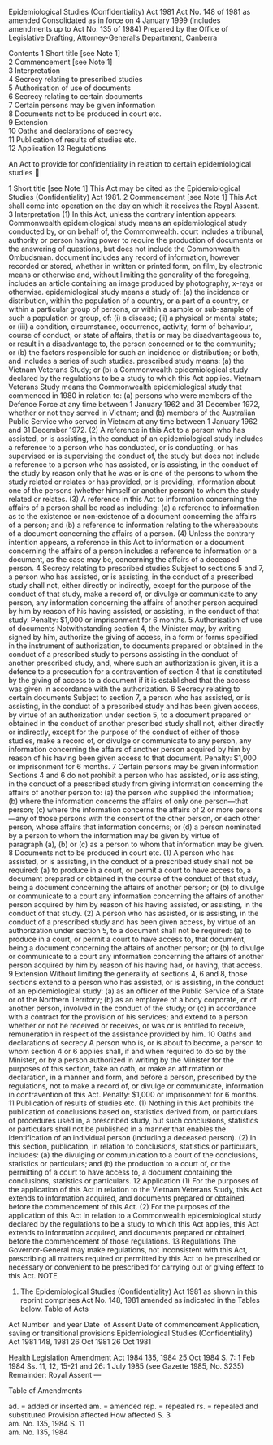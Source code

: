 
Epidemiological Studies (Confidentiality) Act 1981
Act No. 148 of 1981 as amended
Consolidated as in force on 4 January 1999
(includes amendments up to Act No. 135 of 1984)
Prepared by the Office of Legislative Drafting, Attorney-General’s Department, Canberra
  
  
  
Contents
1	Short title [see Note 1]	
2	Commencement [see Note 1]	
3	Interpretation	
4	Secrecy relating to prescribed studies	
5	Authorisation of use of documents	
6	Secrecy relating to certain documents	
7	Certain persons may be given information	
8	Documents not to be produced in court etc.	
9	Extension	
10	Oaths and declarations of secrecy	
11	Publication of results of studies etc.	
12	Application	
13	Regulations	

An Act to provide for confidentiality in relation to certain epidemiological studies

  
  
  
1  Short title [see Note 1]
		This Act may be cited as the Epidemiological Studies (Confidentiality) Act 1981.
2  Commencement [see Note 1]
		This Act shall come into operation on the day on which it receives the Royal Assent.
3  Interpretation
	(1)	In this Act, unless the contrary intention appears:
Commonwealth epidemiological study means an epidemiological study conducted by, or on behalf of, the Commonwealth.
court includes a tribunal, authority or person having power to require the production of documents or the answering of questions, but does not include the Commonwealth Ombudsman.
document includes any record of information, however recorded or stored, whether in written or printed form, on film, by electronic means or otherwise and, without limiting the generality of the foregoing, includes an article containing an image produced by photography, x-rays or otherwise.
epidemiological study means a study of:
	(a)	 the incidence or distribution, within the population of a country, or a part of a country, or within a particular group of persons, or within a sample or sub-sample of such a population or group, of:
	(i)	a disease;
	(ii)	a physical or mental state; or
	(iii)	a condition, circumstance, occurrence, activity, form of behaviour, course of conduct, or state of affairs, that is or may be disadvantageous to, or result in a disadvantage to, the person concerned or to the community; or
	(b)	the factors responsible for such an incidence or distribution;
or both, and includes a series of such studies.
prescribed study means:
	(a)	the Vietnam Veterans Study; or
	(b)	a Commonwealth epidemiological study declared by the regulations to be a study to which this Act applies.
Vietnam Veterans Study means the Commonwealth epidemiological study that commenced in 1980 in relation to:
	(a)	persons who were members of the Defence Force at any time between 1 January 1962 and 31 December 1972, whether or not they served in Vietnam; and
	(b)	members of the Australian Public Service who served in Vietnam at any time between 1 January 1962 and 31 December 1972.
	(2)	A reference in this Act to a person who has assisted, or is assisting, in the conduct of an epidemiological study includes a reference to a person who has conducted, or is conducting, or has supervised or is supervising the conduct of, the study but does not include a reference to a person who has assisted, or is assisting, in the conduct of the study by reason only that he was or is one of the persons to whom the study related or relates or has provided, or is providing, information about one of the persons (whether himself or another person) to whom the study related or relates.
	(3)	A reference in this Act to information concerning the affairs of a person shall be read as including:
	(a)	a reference to information as to the existence or non‑existence of a document concerning the affairs of a person; and
	(b)	a reference to information relating to the whereabouts of a document concerning the affairs of a person.
	(4)	Unless the contrary intention appears, a reference in this Act to information or a document concerning the affairs of a person includes a reference to information or a document, as the case may be, concerning the affairs of a deceased person.
4  Secrecy relating to prescribed studies
		Subject to sections 5 and 7, a person who has assisted, or is assisting, in the conduct of a prescribed study shall not, either directly or indirectly, except for the purpose of the conduct of that study, make a record of, or divulge or communicate to any person, any information concerning the affairs of another person acquired by him by reason of his having assisted, or assisting, in the conduct of that study.
Penalty:	$1,000 or imprisonment for 6 months.
5  Authorisation of use of documents
		Notwithstanding section 4, the Minister may, by writing signed by him, authorize the giving of access, in a form or forms specified in the instrument of authorization, to documents prepared or obtained in the conduct of a prescribed study to persons assisting in the conduct of another prescribed study, and, where such an authorization is given, it is a defence to a prosecution for a contravention of section 4 that is constituted by the giving of access to a document if it is established that the access was given in accordance with the authorization.
6  Secrecy relating to certain documents
		Subject to section 7, a person who has assisted, or is assisting, in the conduct of a prescribed study and has been given access, by virtue of an authorization under section 5, to a document prepared or obtained in the conduct of another prescribed study shall not, either directly or indirectly, except for the purpose of the conduct of either of those studies, make a record of, or divulge or communicate to any person, any information concerning the affairs of another person acquired by him by reason of his having been given access to that document.
Penalty:	$1,000 or imprisonment for 6 months.
7  Certain persons may be given information
		Sections 4 and 6 do not prohibit a person who has assisted, or is assisting, in the conduct of a prescribed study from giving information concerning the affairs of another person to:
	(a)	the person who supplied the information;
	(b)	where the information concerns the affairs of only one person—that person;
	(c)	where the information concerns the affairs of 2 or more persons—any of those persons with the consent of the other person, or each other person, whose affairs that information concerns; or
	(d)	a person nominated by a person to whom the information may be given by virtue of paragraph (a), (b) or (c) as a person to whom that information may be given.
8  Documents not to be produced in court etc.
	(1)	A person who has assisted, or is assisting, in the conduct of a prescribed study shall not be required:
	(a)	to produce in a court, or permit a court to have access to, a document prepared or obtained in the course of the conduct of that study, being a document concerning the affairs of another person; or
	(b)	to divulge or communicate to a court any information concerning the affairs of another person acquired by him by reason of his having assisted, or assisting, in the conduct of that study.
	(2)	A person who has assisted, or is assisting, in the conduct of a prescribed study and has been given access, by virtue of an authorization under section 5, to a document shall not be required:
	(a)	to produce in a court, or permit a court to have access to, that document, being a document concerning the affairs of another person; or
	(b)	to divulge or communicate to a court any information concerning the affairs of another person acquired by him by reason of his having had, or having, that access.
9  Extension
		Without limiting the generality of sections 4, 6 and 8, those sections extend to a person who has assisted, or is assisting, in the conduct of an epidemiological study:
	(a)	as an officer of the Public Service of a State or of the Northern Territory;
	(b)	as an employee of a body corporate, or of another person, involved in the conduct of the study; or
	(c)	in accordance with a contract for the provision of his services;
and extend to a person whether or not he received or receives, or was or is entitled to receive, remuneration in respect of the assistance provided by him.
10  Oaths and declarations of secrecy
		A person who is, or is about to become, a person to whom section 4 or 6 applies shall, if and when required to do so by the Minister, or by a person authorized in writing by the Minister for the purposes of this section, take an oath, or make an affirmation or declaration, in a manner and form, and before a person, prescribed by the regulations, not to make a record of, or divulge or communicate, information in contravention of this Act.
Penalty:	$1,000 or imprisonment for 6 months.
11  Publication of results of studies etc.
	(1)	Nothing in this Act prohibits the publication of conclusions based on, statistics derived from, or particulars of procedures used in, a prescribed study, but such conclusions, statistics or particulars shall not be published in a manner that enables the identification of an individual person (including a deceased person).
	(2)	In this section, publication, in relation to conclusions, statistics or particulars, includes:
	(a)	the divulging or communication to a court of the conclusions, statistics or particulars; and
	(b)	the production to a court of, or the permitting of a court to have access to, a document containing the conclusions, statistics or particulars.
12  Application
	(1)	For the purposes of the application of this Act in relation to the Vietnam Veterans Study, this Act extends to information acquired, and documents prepared or obtained, before the commencement of this Act.
	(2)	For the purposes of the application of this Act in relation to a Commonwealth epidemiological study declared by the regulations to be a study to which this Act applies, this Act extends to information acquired, and documents prepared or obtained, before the commencement of those regulations.
13  Regulations
		The Governor-General may make regulations, not inconsistent with this Act, prescribing all matters required or permitted by this Act to be prescribed or necessary or convenient to be prescribed for carrying out or giving effect to this Act. 
NOTE 
1.	The Epidemiological Studies (Confidentiality) Act 1981 as shown in this reprint comprises Act No. 148, 1981 amended as indicated in the Tables below.
Table of Acts

Act
Number  and year
Date  of Assent
Date of commencement
Application, saving or transitional provisions
Epidemiological Studies (Confidentiality) Act 1981
148, 1981
26 Oct 1981
26 Oct 1981

Health Legislation Amendment Act 1984
135, 1984
25 Oct 1984
S. 7: 1 Feb 1984 Ss. 11, 12, 15-21 and 26: 1 July 1985 (see Gazette 1985, No. S235) Remainder: Royal Assent
—

Table of Amendments

ad. = added or inserted      am. = amended      rep. = repealed      rs. = repealed and substituted
Provision affected
How affected
S. 3	
am. No. 135, 1984
S. 11	
am. No. 135, 1984


